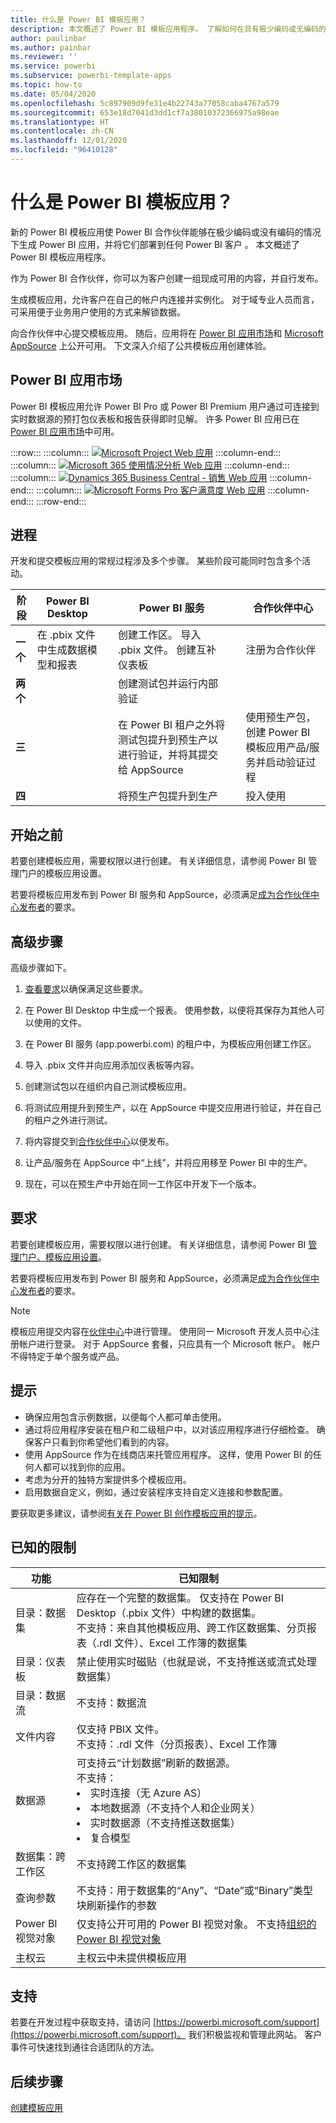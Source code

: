 ```yaml
---
title: 什么是 Power BI 模板应用？
description: 本文概述了 Power BI 模板应用程序。 了解如何在具有极少编码或无编码的情况下生成 Power BI 应用，并将其部署到任何 Power BI 客户。
author: paulinbar
ms.author: painbar
ms.reviewer: ''
ms.service: powerbi
ms.subservice: powerbi-template-apps
ms.topic: how-to
ms.date: 05/04/2020
ms.openlocfilehash: 5c897909d9fe31e4b22743a77058caba4767a579
ms.sourcegitcommit: 653e18d7041d3dd1cf7a38010372366975a98eae
ms.translationtype: HT
ms.contentlocale: zh-CN
ms.lasthandoff: 12/01/2020
ms.locfileid: "96410128"
---
```

# <a name="what-are-power-bi-template-apps"></a>什么是 Power BI 模板应用？

新的 Power BI 模板应用使 Power BI 合作伙伴能够在极少编码或没有编码的情况下生成 Power BI 应用，并将它们部署到任何 Power BI 客户  。  本文概述了 Power BI 模板应用程序。

作为 Power BI 合作伙伴，你可以为客户创建一组现成可用的内容，并自行发布。  

生成模板应用，允许客户在自己的帐户内连接并实例化。 对于域专业人员而言，可采用便于业务用户使用的方式来解锁数据。  

向合作伙伴中心提交模板应用。 随后，应用将在 [Power BI 应用市场](https://app.powerbi.com/getdata/services)和 [Microsoft AppSource](https://appsource.microsoft.com/?product=power-bi) 上公开可用。 下文深入介绍了公共模板应用创建体验。

## <a name="power-bi-apps-marketplace"></a>Power BI 应用市场

Power BI 模板应用允许 Power BI Pro 或 Power BI Premium 用户通过可连接到实时数据源的预打包仪表板和报告获得即时见解。 许多 Power BI 应用已在 [Power BI 应用市场](https://app.powerbi.com/getdata/services)中可用。

:::row:::
    :::column:::
        [![Microsoft Project Web 应用](./media/service-template-apps-overview/project-web.png)](https://app.powerbi.com/groups/me/getapps/services/pbi_msprojectonline.pbi-microsoftprojectwebapp)
    :::column-end:::
    :::column:::
        [![Microsoft 365 使用情况分析 Web 应用](./media/service-template-apps-overview/microsoft365-usage-analytics.png)](https://app.powerbi.com/groups/me/getapps/services/cia_microsoft365.microsoft-365-usage-analytics)
    :::column-end:::
    :::column:::
        [![Dynamics 365 Business Central - 销售 Web 应用](./media/service-template-apps-overview/dynamics-sales.png)](https://app.powerbi.com/groups/me/getapps/services/microsoftdynsmb.businesscentral_sales)
    :::column-end:::
    :::column:::
        [![Microsoft Forms Pro 客户满意度 Web 应用](./media/service-template-apps-overview/forms-pro.png)](https://app.powerbi.com/groups/me/getapps/services/msfp.formsprocustomersatisfaction)
    :::column-end:::
:::row-end:::

## <a name="process"></a>进程
开发和提交模板应用的常规过程涉及多个步骤。 某些阶段可能同时包含多个活动。


| 阶段 | Power BI Desktop |  |Power BI 服务  |  |合作伙伴中心  |
|---|--------|--|---------|---------|---------|
| **一个** | 在 .pbix 文件中生成数据模型和报表 |  | 创建工作区。 导入 .pbix 文件。 创建互补仪表板  |  | 注册为合作伙伴 |
| **两个** |  |  | 创建测试包并运行内部验证        |  | |
| **三** | |  | 在 Power BI 租户之外将测试包提升到预生产以进行验证，并将其提交给 AppSource  |  | 使用预生产包，创建 Power BI 模板应用产品/服务并启动验证过程 |
| **四** | |  | 将预生产包提升到生产 |  | 投入使用 |

## <a name="before-you-begin"></a>开始之前

若要创建模板应用，需要权限以进行创建。 有关详细信息，请参阅 Power BI 管理门户的模板应用设置。 

若要将模板应用发布到 Power BI 服务和 AppSource，必须满足[成为合作伙伴中心发布者](/azure/marketplace/become-publisher)的要求。
 
## <a name="high-level-steps"></a>高级步骤

高级步骤如下。 

1. [查看要求](#requirements)以确保满足这些要求。 

2. 在 Power BI Desktop 中生成一个报表。 使用参数，以便将其保存为其他人可以使用的文件。 

3. 在 Power BI 服务 (app.powerbi.com) 的租户中，为模板应用创建工作区。 

4. 导入 .pbix 文件并向应用添加仪表板等内容。 

5. 创建测试包以在组织内自己测试模板应用。 

6. 将测试应用提升到预生产，以在 AppSource 中提交应用进行验证，并在自己的租户之外进行测试。 

7. 将内容提交到[合作伙伴中心](/azure/marketplace/partner-center-portal/create-power-bi-app-offer)以便发布。 

8. 让产品/服务在 AppSource 中“上线”，并将应用移至 Power BI 中的生产。

9. 现在，可以在预生产中开始在同一工作区中开发下一个版本。 

## <a name="requirements"></a>要求

若要创建模板应用，需要权限以进行创建。 有关详细信息，请参阅 Power BI [管理门户、模板应用设置](../admin/service-admin-portal.md#template-apps-settings)。

若要将模板应用发布到 Power BI 服务和 AppSource，必须满足[成为合作伙伴中心发布者](/azure/marketplace/become-publisher)的要求。
 > [!NOTE] 
 > 模板应用提交内容在[伙伴中心](/azure/marketplace/partner-center-portal/create-power-bi-app-offer)中进行管理。 使用同一 Microsoft 开发人员中心注册帐户进行登录。 对于 AppSource 套餐，只应具有一个 Microsoft 帐户。 帐户不得特定于单个服务或产品。

## <a name="tips"></a>提示 

- 确保应用包含示例数据，以便每个人都可单击使用。 
- 通过将应用程序安装在租户和二级租户中，以对该应用程序进行仔细检查。 确保客户只看到你希望他们看到的内容。 
- 使用 AppSource 作为在线商店来托管应用程序。 这样，使用 Power BI 的任何人都可以找到你的应用。 
- 考虑为分开的独特方案提供多个模板应用。 
- 启用数据自定义，例如，通过安装程序支持自定义连接和参数配置。

要获取更多建议，请参阅[有关在 Power BI 创作模板应用的提示](service-template-apps-tips.md)。

## <a name="known-limitations"></a>已知的限制

| 功能 | 已知限制 |
|---------|---------|
|目录：数据集   | 应存在一个完整的数据集。 仅支持在 Power BI Desktop（.pbix 文件）中构建的数据集。 <br>不支持：来自其他模板应用、跨工作区数据集、分页报表（.rdl 文件）、Excel 工作簿的数据集 |
|目录：仪表板 | 禁止使用实时磁贴（也就是说，不支持推送或流式处理数据集） |
|目录：数据流 | 不支持：数据流 |
|文件内容 | 仅支持 PBIX 文件。 <br>不支持：.rdl 文件（分页报表）、Excel 工作簿   |
| 数据源 | 可支持云“计划数据”刷新的数据源。 <br>不支持： <li>实时连接（无 Azure AS）</li> <li>本地数据源（不支持个人和企业网关）</li> <li>实时数据源（不支持推送数据集）</li> <li>复合模型</li></ul> |
| 数据集：跨工作区 | 不支持跨工作区的数据集  |
| 查询参数 | 不支持：用于数据集的“Any”、“Date”或“Binary”类型块刷新操作的参数 |
| Power BI 视觉对象 | 仅支持公开可用的 Power BI 视觉对象。 不支持[组织的 Power BI 视觉对象](../developer/visuals/power-bi-custom-visuals-organization.md) |
| 主权云 | 主权云中未提供模板应用 |

## <a name="support"></a>支持
若要在开发过程中获取支持，请访问 [https://powerbi.microsoft.com/support](https://powerbi.microsoft.com/support)。 我们积极监视和管理此网站。 客户事件可快速找到通往合适团队的方法。

## <a name="next-steps"></a>后续步骤

[创建模板应用](service-template-apps-create.md)